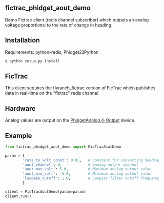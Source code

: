 ## fictrac_phidget_aout_demo 

Demo Fictrac client (redis channel subscriber) which outputs an analog voltage
proportional to the rate of change in heading. 

## Installation

Requirements: python-redis, Phidget22Python

```bash
$ python setup.py install 

```

## FicTrac

This client sequires the flyranch_fictrac version of FicTrac which publishes
data in real-time on the "fictrac" redis channel.

## Hardware

Analog values are output on the [PhidgetAnalog 4-Output](https://www.phidgets.com/?tier=3&catid=2&pcid=1&prodid=1018) device.




## Example

``` python
from fictrac_phidget_aout_demo import FicTracAoutDemo

param = { 
        'rate_to_volt_const': 0.05,   # Constant for converting heading rate to voltage
        'aout_channel': 0,            # Analog output channel
        'aout_max_volt': 5.0,         # Maximum analog output value
        'aout_min_volt': -5.0,        # Minimum analog output value
        'lowpass_cutoff': 1.0,        # Lowpass filter cutoff frequency
        }

client = FicTracAoutDemo(param=param)
client.run()

```



